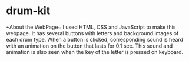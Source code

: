 # drum-kit

~About the WebPage~
I used HTML, CSS and JavaScript to make this webpage. 
It has several buttons with letters and background images of each drum type.
When a button is clicked, corresponding sound is heard with an animation on the button that lasts for 0.1 sec.
This sound and animation is also seen when the key of the letter is pressed on keyboard.
